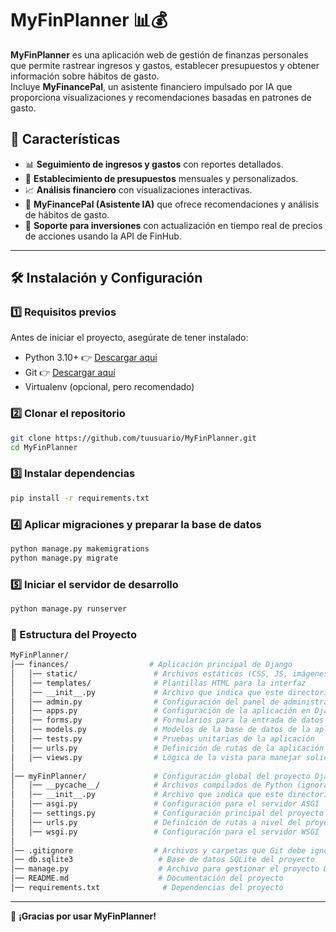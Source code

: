# MyFinPlanner 📊💰

**MyFinPlanner** es una aplicación web de gestión de finanzas personales que permite rastrear ingresos y gastos, establecer presupuestos y obtener información sobre hábitos de gasto.  
Incluye **MyFinancePal**, un asistente financiero impulsado por IA que proporciona visualizaciones y recomendaciones basadas en patrones de gasto.

## 🚀 Características

- 📊 **Seguimiento de ingresos y gastos** con reportes detallados.  
- 🎯 **Establecimiento de presupuestos** mensuales y personalizados.  
- 📈 **Análisis financiero** con visualizaciones interactivas.  
- 🤖 **MyFinancePal (Asistente IA)** que ofrece recomendaciones y análisis de hábitos de gasto.  
- 📡 **Soporte para inversiones** con actualización en tiempo real de precios de acciones usando la API de FinHub.  

---

## 🛠 Instalación y Configuración

### 1️⃣ Requisitos previos

Antes de iniciar el proyecto, asegúrate de tener instalado:

- Python 3.10+ 👉 [Descargar aquí](https://www.python.org/downloads/)
- Git 👉 [Descargar aquí](https://git-scm.com/)
- Virtualenv (opcional, pero recomendado)  

### 2️⃣ Clonar el repositorio

```bash
git clone https://github.com/tuusuario/MyFinPlanner.git
cd MyFinPlanner
```

### 3️⃣ Instalar dependencias

```bash
pip install -r requirements.txt
```

### 4️⃣ Aplicar migraciones y preparar la base de datos

```bash
python manage.py makemigrations
python manage.py migrate
```

### 5️⃣ Iniciar el servidor de desarrollo

```bash
python manage.py runserver
```

### 📁 Estructura del Proyecto

```bash
MyFinPlanner/  
│── finances/                  # Aplicación principal de Django  
│   │── static/                 # Archivos estáticos (CSS, JS, imágenes)  
│   │── templates/              # Plantillas HTML para la interfaz  
│   │── __init__.py             # Archivo que indica que este directorio es un módulo de Python  
│   │── admin.py                # Configuración del panel de administración de Django  
│   │── apps.py                 # Configuración de la aplicación en Django  
│   │── forms.py                # Formularios para la entrada de datos del usuario  
│   │── models.py               # Modelos de la base de datos de la aplicación  
│   │── tests.py                # Pruebas unitarias de la aplicación  
│   │── urls.py                 # Definición de rutas de la aplicación  
│   │── views.py                # Lógica de la vista para manejar solicitudes  
│  
│── myFinPlanner/               # Configuración global del proyecto Django  
│   │── __pycache__/            # Archivos compilados de Python (ignorar)  
│   │── __init__.py             # Archivo que indica que este directorio es un módulo de Python  
│   │── asgi.py                 # Configuración para el servidor ASGI  
│   │── settings.py             # Configuración principal del proyecto  
│   │── urls.py                 # Definición de rutas a nivel del proyecto  
│   │── wsgi.py                 # Configuración para el servidor WSGI  
│  
│── .gitignore                  # Archivos y carpetas que Git debe ignorar  
│── db.sqlite3                   # Base de datos SQLite del proyecto  
│── manage.py                    # Archivo para gestionar el proyecto Django  
│── README.md                    # Documentación del proyecto  
│── requirements.txt              # Dependencias del proyecto  

```

---

🚀 **¡Gracias por usar MyFinPlanner!**  
  






